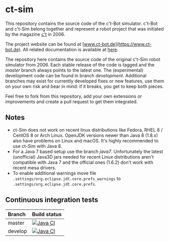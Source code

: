 # ct-sim
This repository contains the source code of the c't-Bot simulator. c't-Bot and c't-Sim belong together and represent a robot project that was initiated by the magazine [c't](https://www.heise.de/ct) in 2006.

The project website can be found at [www.ct-bot.de](https://www.ct-bot.de).
All related documentation is available at [here](https://github.com/Nightwalker-87/ct-bot-doku).

The repository here contains the source code of the original c't-Sim robot simulator from 2006. Each stable release of the code is tagged and the *master* branch always points to the latest one. The (experimental) development code can be found in branch *development*. Additional branches may exist for currently developed fixes or new features, use them on your own risk and bear in mind: if it breaks, you get to keep both pieces.

Feel free to fork from this repository, add your own extensions or improvements and create a pull request to get them integrated.

## Notes
 - ct-Sim does not work on recent linux distributions like Fedora, RHEL 8 / CentOS 8 or Arch Linux. OpenJDK versions newer than Java 8 (1.8.x) also have problems on Linux and macOS. It's highly recommended to use ct-Sim with Java 8.
 - For a Java 7 based setup use the branch *java7*. Unfortunately the latest (unofficial) Java3D jars needed for recent Linux distributions aren't compatible with Java 7 and the official ones (1.6.2) don't work with recent mesa drivers.
 - To enable additional warnings move file `.settings/org.eclipse.jdt.core.prefs_warnings` to `.settings/org.eclipse.jdt.core.prefs`.

## Continuous integration tests
| Branch              | Build status  |
|:------------------- |:------------- |
| master              | [![Java CI](https://github.com/tsandmann/ct-sim/actions/workflows/ant_build.yml/badge.svg?branch=master "Build status of branch master")](https://github.com/tsandmann/ct-sim/actions/workflows/ant_build.yml) |
| develop             | [![Java CI](https://github.com/tsandmann/ct-sim/actions/workflows/ant_build.yml/badge.svg?branch=develop "Build status of branch develop")](https://github.com/tsandmann/ct-sim/actions/workflows/ant_build.yml) |

